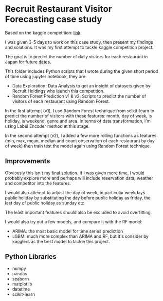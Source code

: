 # Recruit Restaurant Visitor Forecasting case study
Based on the kaggle competition: [link](https://www.kaggle.com/c/recruit-restaurant-visitor-forecasting)

I was given 3-5 days to work on this case study, then present my findings and solutions. It was my first attempt to tackle kaggle competition project.

The goal is to predict the number of daily visitors for each restaurant in Japan for future dates.

This folder includes Python scripts that I wrote during the given short period of time using jupyter notebook, they are:
- Data Exploration: Data Analysis to get an insight of datasets given by Recruit Holdings who launch this competition.
- Random Forest Prediction v1 & v2: Scripts to predict the number of visitors of each restaurant using Random Forest. 

In the first attempt (v1), I use Random Forest technique from scikit-learn to predict the number of visitors with these features: month, day of week, is holiday, is weekend, genre and area. In terms of data transformation, I'm using Label Encoder method at this stage.

In the second attempt (v2), I added a few more rolling functions as features (min, max, mean, median and count observation of each restaurant by day of week) then train test the model again using Random Forest technique.

## Improvements
Obviously this isn't my final solution. If I was given more time, I would probably explore more and perhaps will include reservation data, weather and competitor into the features. 

I would also attempt to adjust the day of week, in particular weekdays public holiday by substituting the day before public holiday as friday, the last day of public holiday as sunday etc. 

The least important features should also be excluded to avoid overfitting.

I would also try out a few models, and compare it with the RF model:
- ARIMA: the most basic model for time series prediction
- LGBM: much more complex than ARIMA and RF, but it's consider by kagglers as the best model to tackle this project.

## Python Libraries
- numpy
- pandas
- seaborn
- matplotlib
- datetime
- scikit-learn



